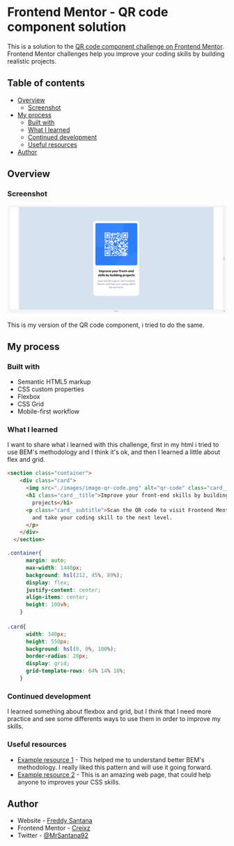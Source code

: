 # Frontend Mentor - QR code component solution

This is a solution to the [QR code component challenge on Frontend Mentor](https://www.frontendmentor.io/challenges/qr-code-component-iux_sIO_H). Frontend Mentor challenges help you improve your coding skills by building realistic projects. 

## Table of contents

- [Overview](#overview)
  - [Screenshot](#screenshot)
- [My process](#my-process)
  - [Built with](#built-with)
  - [What I learned](#what-i-learned)
  - [Continued development](#continued-development)
  - [Useful resources](#useful-resources)
- [Author](#author)

## Overview

### Screenshot

![](./images/QR_Code.png)

This is my version of the QR code component, i tried to do the same.

## My process

### Built with

- Semantic HTML5 markup
- CSS custom properties
- Flexbox
- CSS Grid
- Mobile-first workflow

### What I learned

I want to share what i learned with this challenge, first in my html i tried to use BEM's methodology and I think it's ok, and then I learned a little about flex and grid. 

```html
<section class="container">
    <div class="card">
      <img src="./images/image-qr-code.png" alt="qr-code" class="card__image">
      <h1 class="card__title">Improve your front-end skills by building
        projects</h1>
      <p class="card__subtitle">Scan the QR code to visit Frontend Mentor
        and take your coding skill to the next level.
      </p>
    </div>
  </section>
```
```css
.container{
      margin: auto;
      max-width: 1440px;
      background: hsl(212, 45%, 89%);
      display: flex;
      justify-content: center;
      align-items: center;
      height: 100vh;
    }

.card{
      width: 340px;
      height: 550px;
      background: hsl(0, 0%, 100%);
      border-radius: 20px;
      display: grid;
      grid-template-rows: 64% 14% 18%;
    }
```

### Continued development

I learned something about flexbox and grid, but I think that I need more practice and see some differents ways to use them in order to improve my skills.

### Useful resources

- [Example resource 1](https://platzi.com/blog/bem/) - This helped me to understand better BEM's methodology. I really liked this pattern and will use it going forward.
- [Example resource 2](https://cssbattle.dev/) - This is an amazing web page, that could help anyone to improves your CSS skills.

## Author

- Website - [Freddy Santana](https://github.com/Creixz)
- Frontend Mentor - [Creixz](https://www.frontendmentor.io/profile/Creixz)
- Twitter - [@MrSantana92](https://twitter.com/MrSantana92)
